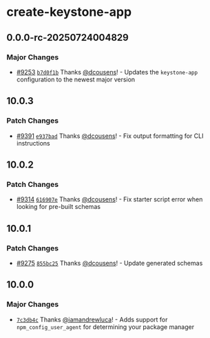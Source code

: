# create-keystone-app

## 0.0.0-rc-20250724004829

### Major Changes

- [#9253](https://github.com/keystonejs/keystone/pull/9253) [`b7d0f1b`](https://github.com/keystonejs/keystone/commit/b7d0f1bc01764df7f92ca07289cbba30ad1b467f) Thanks [@dcousens](https://github.com/dcousens)! - Updates the `keystone-app` configuration to the newest major version

## 10.0.3

### Patch Changes

- [#9391](https://github.com/keystonejs/keystone/pull/9391) [`e937bad`](https://github.com/keystonejs/keystone/commit/e937bad31368163f2b7ea2e031a35d305c5feeec) Thanks [@dcousens](https://github.com/dcousens)! - Fix output formatting for CLI instructions

## 10.0.2

### Patch Changes

- [#9314](https://github.com/keystonejs/keystone/pull/9314) [`616907e`](https://github.com/keystonejs/keystone/commit/616907ec9066110e6f15aea689e954a668c7a7f2) Thanks [@dcousens](https://github.com/dcousens)! - Fix starter script error when looking for pre-built schemas

## 10.0.1

### Patch Changes

- [#9275](https://github.com/keystonejs/keystone/pull/9275) [`855bc25`](https://github.com/keystonejs/keystone/commit/855bc256e2fb5174deedb9b409514cfe4a33ebab) Thanks [@dcousens](https://github.com/dcousens)! - Update generated schemas

## 10.0.0

### Major Changes

- [`7c3db4c`](https://github.com/keystonejs/keystone/commit/7c3db4c8ec8d2838ae902c07131e1f2a51372605) Thanks [@iamandrewluca](https://github.com/iamandrewluca)! - Adds support for `npm_config_user_agent` for determining your package manager
